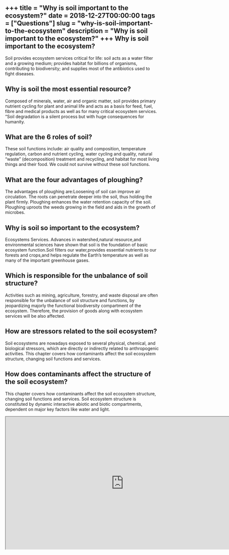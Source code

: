 +++
title = "Why is soil important to the ecosystem?"
date = 2018-12-27T00:00:00
tags = ["Questions"]
slug = "why-is-soil-important-to-the-ecosystem"
description = "Why is soil important to the ecosystem?"
+++
Why is soil important to the ecosystem?
---------------------------------------

Soil provides ecosystem services critical for life: soil acts as a water filter and a growing medium; provides habitat for billions of organisms, contributing to biodiversity; and supplies most of the antibiotics used to fight diseases.

Why is soil the most essential resource?
----------------------------------------

Composed of minerals, water, air and organic matter, soil provides primary nutrient cycling for plant and animal life and acts as a basis for feed, fuel, fibre and medical products as well as for many critical ecosystem services. “Soil degradation is a silent process but with huge consequences for humanity.

What are the 6 roles of soil?
-----------------------------

These soil functions include: air quality and composition, temperature regulation, carbon and nutrient cycling, water cycling and quality, natural “waste” (decomposition) treatment and recycling, and habitat for most living things and their food. We could not survive without these soil functions.

What are the four advantages of ploughing?
------------------------------------------

The advantages of ploughing are:Loosening of soil can improve air circulation. The roots can penetrate deeper into the soil, thus holding the plant firmly. Ploughing enhances the water retention capacity of the soil. Ploughing uproots the weeds growing in the field and aids in the growth of microbes.

Why is soil so important to the ecosystem?
------------------------------------------

Ecosystems Services. Advances in watershed,natural resource,and environmental sciences have shown that soil is the foundation of basic ecosystem function.Soil filters our water,provides essential nutrients to our forests and crops,and helps regulate the Earth’s temperature as well as many of the important greenhouse gases.

Which is responsible for the unbalance of soil structure?
---------------------------------------------------------

Activities such as mining, agriculture, forestry, and waste disposal are often responsible for the unbalance of soil structure and functions, by jeopardizing majorly the functional biodiversity compartment of the ecosystem. Therefore, the provision of goods along with ecosystem services will be also affected.

How are stressors related to the soil ecosystem?
------------------------------------------------

Soil ecosystems are nowadays exposed to several physical, chemical, and biological stressors, which are directly or indirectly related to anthropogenic activities. This chapter covers how contaminants affect the soil ecosystem structure, changing soil functions and services.

How does contaminants affect the structure of the soil ecosystem?
-----------------------------------------------------------------

This chapter covers how contaminants affect the soil ecosystem structure, changing soil functions and services. Soil ecosystem structure is constituted by dynamic interactive abiotic and biotic compartments, dependent on major key factors like water and light.

<iframe allow="accelerometer; autoplay; clipboard-write; encrypted-media; gyroscope; picture-in-picture" allowfullscreen="" class="__youtube_prefs__  epyt-is-override  no-lazyload" data-no-lazy="1" data-origheight="433" data-origwidth="770" data-skipgform_ajax_framebjll="" height="433" id="_ytid_54936" loading="lazy" src="https://www.youtube.com/embed/UXPmgEtCJDg?enablejsapi=1&autoplay=0&cc_load_policy=0&cc_lang_pref=&iv_load_policy=1&loop=0&modestbranding=0&rel=1&fs=1&playsinline=0&autohide=2&theme=dark&color=red&controls=1&" title="YouTube player" width="770"></iframe>